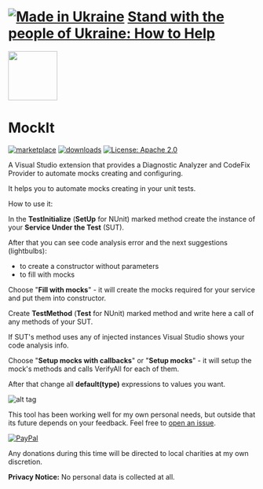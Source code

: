 # [![Made in Ukraine](https://img.shields.io/badge/made_in-ukraine-ffd700.svg?labelColor=0057b7&style=for-the-badge)](https://stand-with-ukraine.pp.ua) [Stand with the people of Ukraine: How to Help](https://stand-with-ukraine.pp.ua)

<img src="https://yevhencherkes.gallerycdn.vsassets.io/extensions/yevhencherkes/mockit/2.0.0.0/1667833072887/Microsoft.VisualStudio.Services.Icons.Default" width="100" height="100" />

# MockIt

[![marketplace](https://img.shields.io/visual-studio-marketplace/v/YevhenCherkes.MockIt.svg?label=Marketplace&style=for-the-badge)](https://marketplace.visualstudio.com/items?itemName=YevhenCherkes.MockIt)
[![downloads](https://img.shields.io/visual-studio-marketplace/d/YevhenCherkes.MockIt?label=Downloads&style=for-the-badge)](https://marketplace.visualstudio.com/items?itemName=YevhenCherkes.MockIt)
[![License: Apache 2.0](https://img.shields.io/github/license/ycherkes/MockIt?style=for-the-badge)](https://github.com/ycherkes/MockIt/blob/master/LICENSE.txt)

A Visual Studio extension that provides a Diagnostic Analyzer and CodeFix Provider to automate mocks creating and configuring.

It helps you to automate mocks creating in your unit tests.

How to use it:

In the **TestInitialize** (**SetUp** for NUnit) marked method create the instance of your **Service Under the Test** (SUT).

After that you can see code analysis error and the next suggestions (lightbulbs):
 - to create a constructor without parameters
 - to fill with mocks
	
Choose "**Fill with mocks**" - it will create the mocks required for your service and put them into constructor.

Create **TestMethod** (**Test** for NUnit) marked method and write here a call of any methods of your SUT.

If SUT's method uses any of injected instances Visual Studio shows your code analysis info.

Choose "**Setup mocks with callbacks**" or "**Setup mocks**" - it will setup the mock's methods and calls VerifyAll for each of them.

After that change all **default(type)** expressions to values you want.

![alt tag](https://raw.githubusercontent.com/ycherkes/MockIt/master/Mockit.gif)

This tool has been working well for my own personal needs, but outside that its future depends on your feedback. Feel free to [open an issue](https://github.com/ycherkes/MockIt/issues).

[![PayPal](https://img.shields.io/badge/Donate-PayPal-ffd700.svg?labelColor=0057b7&style=for-the-badge)](https://www.paypal.com/donate/?business=KXGF7CMW8Y8WJ&no_recurring=0&item_name=Help+Object+Dumper+become+better%21)

Any donations during this time will be directed to local charities at my own discretion.

**Privacy Notice:** No personal data is collected at all.
